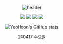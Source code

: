<div align="center">


![header](https://capsule-render.vercel.app/api?type=waving&color=gradient&height=300&section=header&text=HelloSwift👋&fontSize=70)

<div align="center">
    <p>
    <img src="https://img.shields.io/badge/Apple-000000?style=flat-square&logo=Apple&logoColor=white"/>
    <img src="https://img.shields.io/badge/Xcode-147EFB?style=flat-square&logo=Xcode&logoColor=white"/>
    <img src="https://img.shields.io/badge/SwiftUI-F05138?style=flat-square&logo=swift&logoColor=white"/>
    <img src="https://img.shields.io/badge/UIKit-F05138?style=flat-square&logo=swift&logoColor=white"/>
    </p>

![YeoHoon's GitHub stats](https://github-readme-stats.vercel.app/api?username=jangyeohoon&show_icons=true&theme=ambient_gradient)

</div>

240417 수요일
